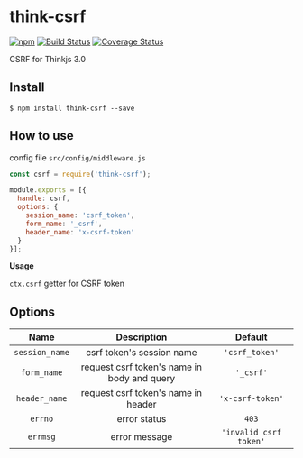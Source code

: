 # think-csrf
[![npm](https://img.shields.io/npm/v/think-csrf.svg)](https://www.npmjs.com/package/think-csrf)
[![Build Status](https://travis-ci.org/thinkjs/think-csrf.svg?branch=master)](https://travis-ci.org/thinkjs/think-csrf)
[![Coverage Status](https://coveralls.io/repos/github/thinkjs/think-csrf/badge.svg?branch=master)](https://coveralls.io/github/thinkjs/think-csrf?branch=master)

CSRF for Thinkjs 3.0

## Install

```
$ npm install think-csrf --save
```

## How to use

config file `src/config/middleware.js`

```javascript
const csrf = require('think-csrf');

module.exports = [{
  handle: csrf,
  options: {
    session_name: 'csrf_token',
    form_name: '_csrf',
    header_name: 'x-csrf-token'
  }
}];
```

**Usage**

`ctx.csrf` getter for CSRF token

## Options

| Name | Description | Default | 
| :------: | :------: | :------: |
| `session_name` | csrf token's session name | `'csrf_token'` |
| `form_name` | request csrf token's name in body and query | `'_csrf'` |
| `header_name` | request csrf token's name in header | `'x-csrf-token'` |
| `errno` | error status | `403` |
| `errmsg` | error message | `'invalid csrf token'` |
